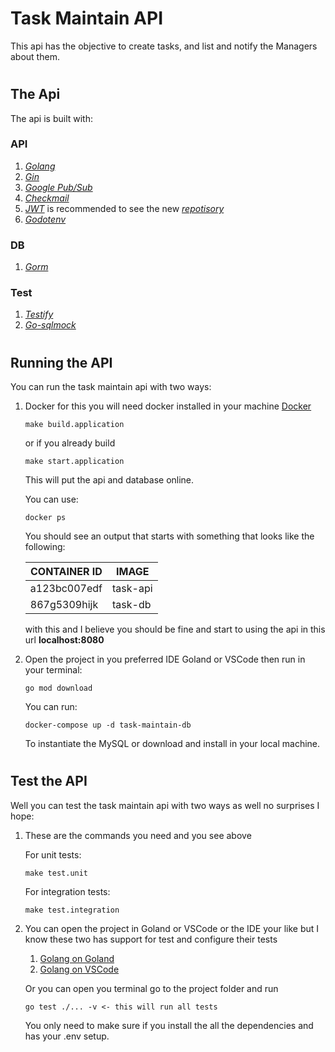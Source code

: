 # Task Maintain API
This api has the objective to create tasks, and list and notify the Managers about them.

#
## The Api
The api is built with: 

### API
1.  [*Golang*](https://go.dev/)
1.  [*Gin*](https://github.com/gin-gonic/gin)
1.  [*Google Pub/Sub*](https://cloud.google.com/pubsub/docs/overview)
1.  [*Checkmail*](https://github.com/badoux/checkmail)
1.  [*JWT*](https://github.com/dgrijalva/jwt-go) is recommended to see the new [*repotisory*](https://github.com/golang-jwt/jwt)
1.  [*Godotenv*](https://github.com/joho/godotenv)

### DB
1.  [*Gorm*](https://gorm.io/index.html)

### Test
1.  [*Testify*](https://github.com/stretchr/testify)
1.  [*Go-sqlmock*](https://github.com/DATA-DOG/go-sqlmock)


#

## Running the API
You can run the task maintain api with two ways:

1.  Docker for this you will need docker installed in your machine [Docker](https://www.docker.com/)

        make build.application
    
    or if you already build

        make start.application

    This will put the api and database online.
    
    You can use:


        docker ps

    You should see an output that starts with something that looks like the following:
    
    CONTAINER ID | IMAGE
    ------------ | -----
    a123bc007edf | task-api
    867g5309hijk | task-db


    with this and I believe you should be fine and start to using the api in this url **localhost:8080**

1.  Open the project in you preferred IDE Goland or VSCode then run in your terminal:
    
        go mod download

    You can run:
        
        docker-compose up -d task-maintain-db

    To instantiate the MySQL or download and install in your local machine.

#

## Test the API
Well you can test the task maintain api with two ways as well no surprises I hope:

1.  These are the commands you need and you see above
    
    For unit tests:

        make test.unit
    
    For integration tests:
        
        make test.integration
    

1.  You can open the project in Goland or VSCode or the IDE your like but I know these two has support for test and configure their tests
    1. [Golang on Goland](https://www.jetbrains.com/go/)
    1. [Golang on VSCode](https://code.visualstudio.com/docs/languages/go)

    Or you can open you terminal go to the project folder and run

        go test ./... -v <- this will run all tests

    You only need to make sure if you install the all the dependencies and has your .env setup.
